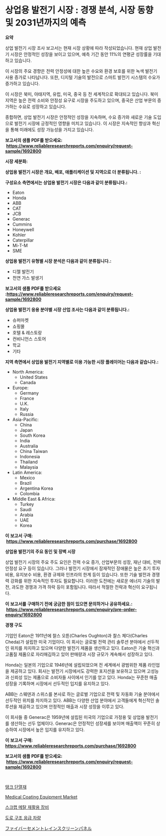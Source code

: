 <p><h1>상업용 발전기 시장 : 경쟁 분석, 시장 동향 및 2031년까지의 예측</h1></p><p><strong>요약</strong></p>
<p><p>상업 발전기 시장 조사 보고서는 현재 시장 상황에 따라 작성되었습니다. 현재 상업 발전기 시장은 안정적인 성장을 보이고 있으며, 예측 기간 동안 11%의 연평균 성장률을 기대하고 있습니다.</p><p>이 시장의 주요 경향은 전력 안정성에 대한 높은 수요와 환경 보호를 위한 녹색 발전기 사용 증가로 나타납니다. 또한, 디지털 기술의 발전으로 스마트 발전기 시스템의 수요가 증가하고 있습니다.</p><p>이 시장은 북미, 아태지역, 유럽, 미국, 중국 등 전 세계적으로 확대되고 있습니다. 북미 지역은 높은 전력 소비와 안정성 요구로 시장을 주도하고 있으며, 중국은 산업 부문의 증가하는 수요로 성장하고 있습니다.</p><p>종합하면, 상업 발전기 시장은 안정적인 성장을 지속하며, 수요 증가와 새로운 기술 도입으로 발전기 시장에 긍정적인 영향을 미치고 있습니다. 이 시장은 지속적인 향상과 혁신을 통해 미래에도 성장 가능성을 가지고 있습니다.</p></p>
<p><strong>보고서의 샘플 PDF를 받으세요: &nbsp;<a href="https://www.reliableresearchreports.com/enquiry/request-sample/1692800">https://www.reliableresearchreports.com/enquiry/request-sample/1692800</a></strong></p>
<p><strong>시장 세분화:</strong></p>
<p><strong> 상업용 발전기 시장은 개요, 배포, 애플리케이션 및 지역으로 더 분류됩니다. :</strong></p>
<p><strong>구성요소 측면에서는 상업용 발전기 시장은 다음과 같이 분류됩니다.:</strong></p>
<p><ul><li>Eaton</li><li>Honda</li><li>ABB</li><li>CAT</li><li>JCB</li><li>Generac</li><li>Cummins</li><li>Honeywell</li><li>Kohler</li><li>Caterpillar</li><li>Mi-T-M</li><li>SME</li></ul></p>
<p><strong> 상업용 발전기 유형별 시장 분석은 다음과 같이 분류됩니다.:</strong></p>
<p><ul><li>디젤 발전기</li><li>천연 가스 발생기</li></ul></p>
<p><strong>보고서의 샘플 PDF를 받으세요 :<a href="https://www.reliableresearchreports.com/enquiry/request-sample/1692800">https://www.reliableresearchreports.com/enquiry/request-sample/1692800</a></strong></p>
<p><strong> 상업용 발전기 응용 분야별 시장 산업 조사는 다음과 같이 분류됩니다.:</strong></p>
<p><ul><li>슈퍼마켓</li><li>쇼핑몰</li><li>호텔 & 레스토랑</li><li>컨비니언스 스토어</li><li>학교</li><li>기타</li></ul></p>
<p><strong>지역 측면에서 상업용 발전기 지역별로 이용 가능한 시장 플레이어는 다음과 같습니다.:</strong></p>
<p><ul>
    <li>
        North America:
        <ul>
            <li>United States</li>
            <li>Canada</li>
        </ul>
    </li>
    <li>
        Europe:
        <ul>
            <li>Germany</li>
            <li>France</li>
            <li>U.K.</li>
            <li>Italy</li>
            <li>Russia</li>
        </ul>
    </li>
    <li>
        Asia-Pacific:
        <ul>
            <li>China</li>
            <li>Japan</li>
            <li>South Korea</li>
            <li>India</li>
            <li>Australia</li>
            <li>China Taiwan</li>
            <li>Indonesia</li>
            <li>Thailand</li>
            <li>Malaysia</li>
        </ul>
    </li>
    <li>
        Latin America:
        <ul>
            <li>Mexico</li>
            <li>Brazil</li>
            <li>Argentina Korea</li>
            <li>Colombia</li>
        </ul>
    </li>
    <li>
        Middle East & Africa:
        <ul>
            <li>Turkey</li>
            <li>Saudi</li>
            <li>Arabia</li>
            <li>UAE</li>
            <li>Korea</li>
        </ul>
    </li>
    </ul></p>
<p><strong>이 보고서 구매: &nbsp;<a href="https://www.reliableresearchreports.com/purchase/1692800">https://www.reliableresearchreports.com/purchase/1692800</a></strong></p>
<p><strong>상업용 발전기의 주요 동인 및 장벽 시장</strong></p>
<p><p>상업 발전기 시장의 주요 주도 요인은 전력 수요 증가, 산업부문의 성장, 재난 대비, 전력 안정성 요구 등이 있습니다. 그러나 발전기 시장에서 잠재적인 장애물은 높은 초기 투자비용, 유지보수 비용, 환경 규제와 인프라의 한계 등이 있습니다. 또한 기술 발전과 경쟁력 강화를 위한 지속적인 투자도 필요합니다. 이러한 도전에는 새로운 에너지 기술의 발전, 과도한 경쟁과 가격 하락 등이 포함됩니다. 따라서 적절한 전략과 혁신이 요구됩니다.</p></p>
<p><strong>이 보고서를 구매하기 전에 궁금한 점이 있으면 문의하거나 공유하세요.: &nbsp;<a href="https://www.reliableresearchreports.com/enquiry/pre-order-enquiry/1692800">https://www.reliableresearchreports.com/enquiry/pre-order-enquiry/1692800</a></strong></p>
<p><strong>경쟁 구도</strong></p>
<p><p>기업인 Eaton은 1911년에 찰스 오튼(Charles Oughton)과 찰스 체다(Charles Cheda)가 설립한 미국 기업이다. 이 회사는 글로벌 전력 관리 솔루션 분야에서 선두적인 위치를 차지하고 있으며 다양한 발전기 제품을 생산하고 있다. Eaton은 기술 혁신과 고품질 제품으로 자리매김하고 있어 판매량과 시장 규모가 계속해서 성장하고 있다.</p><p>Honda는 일본의 기업으로 1946년에 설립되었으며 전 세계에서 광범위한 제품 라인업을 제공하고 있다. 회사는 발전기 시장에서도 강력한 포지션을 보유하고 있으며 고성능과 신뢰성 있는 제품으로 소비자들 사이에서 인기를 얻고 있다. Honda는 꾸준한 매출 성장을 기록하며 시장에서 선두적인 입지를 유지하고 있다.</p><p>ABB는 스웨덴과 스위스를 본사로 하는 글로벌 기업으로 전력 및 자동화 기술 분야에서 선두적인 위치를 차지하고 있다. ABB는 다양한 산업 분야에서 고객들에게 혁신적인 솔루션을 제공하고 있으며 안정적인 매출과 시장 성장을 이루고 있다.</p><p>이 회사들 중 Generac은 1959년에 설립된 미국의 기업으로 가정용 및 상업용 발전기를 생산하는 선두 업체이다. Generac은 안정적인 성장세를 보이며 매출액이 꾸준히 상승하여 시장에서 높은 입지를 유지하고 있다.</p></p>
<p><strong>이 보고서 구매: &nbsp; <a href="https://www.reliableresearchreports.com/purchase/1692800">https://www.reliableresearchreports.com/purchase/1692800</a></strong></p>
<p><strong>보고서의 샘플 PDF를 받으세요: &nbsp;<a href="https://www.reliableresearchreports.com/enquiry/request-sample/1692800">https://www.reliableresearchreports.com/enquiry/request-sample/1692800</a></strong><strong></strong></p>
<p>&nbsp;</p>
<p><p><a href="https://medium.com/@elod.85/%ED%83%B1%ED%81%AC-%EC%A0%88%EC%97%B0%EC%9E%AC-%EC%8B%9C%EC%9E%A5-%EC%8B%9C%EC%9E%A5-cagr-%EC%8B%9C%EC%9E%A5-%EB%8F%99%ED%96%A5-%EB%B0%8F-%EC%84%B1%EC%9E%A5-%EC%A0%84%EB%9E%B5%EC%97%90-%EB%8C%80%ED%95%9C-%ED%86%B5%EC%B0%B0%EB%A0%A5-5da8285e8a88">탱크 단열재</a></p><p><a href="https://issuu.com/reportprime-2/docs/medical-coating-equipment-market-size-2030.pptx">Medical Coating Equipment Market</a></p><p><a href="https://github.com/xvz497517413/Market-Research-Report-List-1/blob/main/36140352728.md">스크랩 메탈 재활용 장비</a></p><p><a href="https://medium.com/@fernandotryo5lson96765/%EB%8F%84%EB%A1%9C-%EA%B5%AC%EC%A1%B0-%EA%B8%B4%EA%B8%89-%EA%B5%AC%EC%A1%B0-%EC%B0%A8%EB%9F%89-%EC%8B%9C%EC%9E%A5-%EA%B7%9C%EB%AA%A8-cagr-%EB%8F%99%ED%96%A5-2024-2030-ffcf2981cc32">도로 구조 응급 차량</a></p><p><a href="https://github.com/ksxzwxabcuynh011/Market-Research-Report-List-1/blob/main/13658463096.md">ファイバーセメントレインスクリーンパネル</a></p></p>